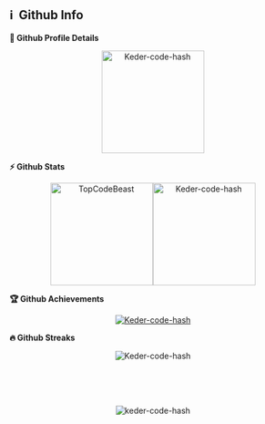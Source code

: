 
  
<h2>ℹ️ &nbsp;Github Info</h2>
 

 <summary>
	<b>🔎 Github Profile Details</b>
</summary>
<p align="center">
	<img height="180em" src="https://github-profile-summary-cards.vercel.app/api/cards/profile-details?username=Keder-code-hash&theme=github_dark" alt="Keder-code-hash" align = "center"/></p>


<summary><b>⚡ Github Stats</b></summary>
<p align="center"><img height="180em" src="https://github-readme-stats.vercel.app/api?username=keder-code-hash&show_icons=true&theme=radical" alt="TopCodeBeast" align = "center"/><img height="180em" src="https://github-readme-stats.vercel.app/api/top-langs?username=Keder-code-hash&show_icons=true&locale=en&layout=compact&hide_border=true&theme=radical" alt="Keder-code-hash" align = "center"/>
	
</p> 
 <summary>
	<b>🏆 Github Achievements</b>
</summary>
<p align="center"> 
	<a href="https://github.com/Keder-code-hash">
		<img src="https://github-profile-trophy.vercel.app/?username=Keder-code-hash&margin-w=5&theme=radical" alt="Keder-code-hash" />
	</a>
</p>

 <summary><b>🔥 Github Streaks</b></summary>
<p align="center">
	<img src="https://github-readme-streak-stats.herokuapp.com/?user=Keder-code-hash&theme=black-ice&hide_border=true&stroke=0000&background=0D1117&ring=e05397&fire=e05397&currStreakLabel=e05397" alt="Keder-code-hash" />
</p>
<br>
<br>
<br>

<p align="center">
	<img src="https://komarev.com/ghpvc/?username=keder-code-hash&label=Profile%20views&color=0e75b6&style=flat" alt="keder-code-hash" />
</p>
